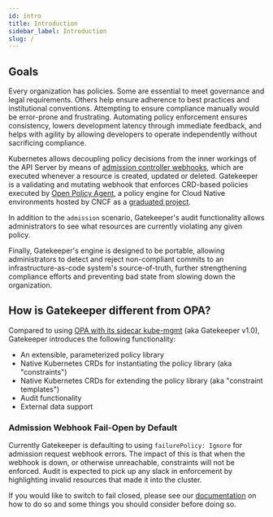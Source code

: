 ```yaml
---
id: intro
title: Introduction
sidebar_label: Introduction
slug: /
---
```


## Goals

Every organization has policies. Some are essential to meet governance and legal requirements. Others help ensure adherence to best practices and institutional conventions. Attempting to ensure compliance manually would be error-prone and frustrating. Automating policy enforcement ensures consistency, lowers development latency through immediate feedback, and helps with agility by allowing developers to operate independently without sacrificing compliance.

Kubernetes allows decoupling policy decisions from the inner workings of the API Server by means of [admission controller webhooks](https://kubernetes.io/docs/reference/access-authn-authz/extensible-admission-controllers/), which are executed whenever a resource is created, updated or deleted. Gatekeeper is a validating and mutating webhook that enforces CRD-based policies executed by [Open Policy Agent](https://github.com/open-policy-agent/opa), a policy engine for Cloud Native environments hosted by CNCF as a [graduated project](https://www.cncf.io/projects/open-policy-agent-opa/).

In addition to the `admission` scenario, Gatekeeper's audit functionality allows administrators to see what resources are currently violating any given policy.

Finally, Gatekeeper's engine is designed to be portable, allowing administrators to detect and reject non-compliant commits to an infrastructure-as-code system's source-of-truth, further strengthening compliance efforts and preventing bad state from slowing down the organization.

## How is Gatekeeper different from OPA?

Compared to using [OPA with its sidecar kube-mgmt](https://www.openpolicyagent.org/docs/kubernetes-admission-control.html) (aka Gatekeeper v1.0), Gatekeeper introduces the following functionality:

   * An extensible, parameterized policy library
   * Native Kubernetes CRDs for instantiating the policy library (aka "constraints")
   * Native Kubernetes CRDs for extending the policy library (aka "constraint templates")
   * Audit functionality
   * External data support

### Admission Webhook Fail-Open by Default

Currently Gatekeeper is defaulting to using `failurePolicy​: ​Ignore` for admission request webhook errors. The impact of
this is that when the webhook is down, or otherwise unreachable, constraints will not be
enforced. Audit is expected to pick up any slack in enforcement by highlighting invalid
resources that made it into the cluster.

If you would like to switch to fail closed, please see our [documentation](failing-closed.md) on how to do so and some things you should consider before doing so.
